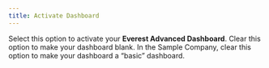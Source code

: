 ```yaml
---
title: Activate Dashboard
---
```



Select this option to activate your **Everest 
 Advanced Dashboard**. Clear this option to make your dashboard blank.  In the Sample Company, clear this option to make your dashboard a “basic”  dashboard.
